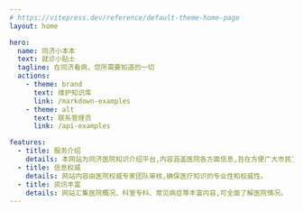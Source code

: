 ```yaml
---
# https://vitepress.dev/reference/default-theme-home-page
layout: home

hero:
  name: 同济小本本
  text: 就诊小贴士
  tagline: 在同济看病，您所需要知道的一切
  actions:
    - theme: brand
      text: 维护知识库
      link: /markdown-examples
    - theme: alt
      text: 联系管理员
      link: /api-examples

features:
  - title: 服务介绍
    details: 本网站为同济医院知识介绍平台,内容涵盖医院各方面信息,旨在方便广大市民了解。
  - title: 信息权威
    details: 网站内容由医院权威专家团队审核,确保医疗知识的专业性和权威性。
  - title: 资讯丰富
    details: 网站汇集医院概况、科室专科、常见病症等丰富内容,可全面了解医院情况。
---
```


